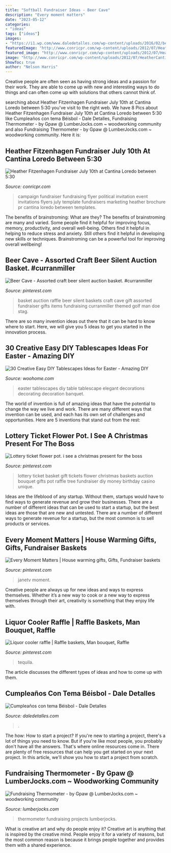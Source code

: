 ```yaml
---
title: "Softball Fundraiser Ideas - Beer Cave"
description: "Every moment matters"
date: "2023-05-12"
categories:
- "ideas"
tags: ["ideas"]
images:
- "https://i1.wp.com/www.daledetalles.com/wp-content/uploads/2016/02/beisbol.jpg"
featuredImage: "http://www.conricpr.com/wp-content/uploads/2012/07/HeatherCantinaFlyer.jpg"
featured_image: "http://www.conricpr.com/wp-content/uploads/2012/07/HeatherCantinaFlyer.jpg"
image: "http://www.conricpr.com/wp-content/uploads/2012/07/HeatherCantinaFlyer.jpg"
ShowToc: true
author: "Nelson Harris"
---
```



Creative people are often seen as having strong ideas and a passion for their work. They are able to come up with new and interesting ways to do things and can often come up with solutions that others cannot think of.

	

		
searching about Heather Fitzenhagen Fundraiser July 10th at Cantina Loredo between 5:30 you've visit to the right web. We have 8 Pics about Heather Fitzenhagen Fundraiser July 10th at Cantina Loredo between 5:30 like Cumpleaños con tema Béisbol - Dale Detalles, Fundraising Thermometer - by Gpaw @ LumberJocks.com ~ woodworking community and also Fundraising Thermometer - by Gpaw @ LumberJocks.com ~ woodworking community. Here it is:
		
    
## Heather Fitzenhagen Fundraiser July 10th At Cantina Loredo Between 5:30

<img loading=lazy src="http://www.conricpr.com/wp-content/uploads/2012/07/HeatherCantinaFlyer.jpg" onerror="this.onerror=null;this.src='https://tse4.mm.bing.net/th?id=OIP.byQIOV5BuT0hehvsdle97AHaJ4&amp;pid=15.1';" alt="Heather Fitzenhagen Fundraiser July 10th at Cantina Loredo between 5:30">

_Source: conricpr.com_

>campaign fundraiser fundraising flyer political invitation event invitations flyers july template fundraisers marketing heather brochure pr cantina loredo between templates. 

	

The benefits of brainstroming: What are they?
The benefits of brainstroming are many and varied. Some people find it helpful for improving focus, memory, productivity, and overall well-being. Others find it helpful in helping to reduce stress and anxiety. Still others find it helpful in developing new skills or techniques. Brainstroming can be a powerful tool for improving overall wellbeing!

    
## Beer Cave - Assorted Craft Beer Silent Auction Basket. #curranmiller

<img loading=lazy src="https://i.pinimg.com/736x/c4/aa/a3/c4aaa3d5011809d2459741e4ebc893fb.jpg" onerror="this.onerror=null;this.src='https://tse3.mm.bing.net/th?id=OIP.6ceVJRK1mvbqURbKnrTKSwHaJ3&amp;pid=15.1';" alt="Beer Cave - Assorted craft beer silent auction basket. #curranmiller">

_Source: pinterest.com_

>basket auction raffle beer silent baskets craft cave gift assorted fundraiser gifts items fundraising curranmiller themed golf man doe stag. 

	

There are so many invention ideas out there that it can be hard to know where to start. Here, we will give you 5 ideas to get you started in the innovation process.

    
## 30 Creative Easy DIY Tablescapes Ideas For Easter - Amazing DIY

<img loading=lazy src="http://www.woohome.com/wp-content/uploads/2014/04/diy-easter-Tablescapes-29.jpg" onerror="this.onerror=null;this.src='https://tse1.mm.bing.net/th?id=OIP.AsJUDdlIds12Y_V6ajYffQHaJ3&amp;pid=15.1';" alt="30 Creative Easy DIY Tablescapes Ideas for Easter - Amazing DIY">

_Source: woohome.com_

>easter tablescapes diy table tablescape elegant decorations decorating decoration banquet. 

	

The world of invention is full of amazing ideas that have the potential to change the way we live and work. There are many different ways that invention can be used, and each has its own set of challenges and opportunities. Here are 5 inventions that stand out from the rest:

    
## Lottery Ticket Flower Pot. I See A Christmas Present For The Boss

<img loading=lazy src="https://s-media-cache-ak0.pinimg.com/736x/a0/b5/83/a0b58383eb9f98e8a84e755d977c24a2.jpg" onerror="this.onerror=null;this.src='https://tse4.mm.bing.net/th?id=OIP.qLz35pxwOf7cElbDYm06iQHaJ6&amp;pid=15.1';" alt="Lottery ticket flower pot. i see a christmas present for the boss">

_Source: pinterest.com_

>lottery ticket basket gift tickets flower christmas baskets auction bouquet gifts pot raffle tree fundraiser diy money birthday casino unique. 

	

Ideas are the lifeblood of any startup. Without them, startups would have to find ways to generate revenue and grow their businesses. There are a number of different ideas that can be used to start a startup, but the best ideas are those that are new and untested. There are a number of different ways to generate revenue for a startup, but the most common is to sell products or services.

    
## Every Moment Matters | House Warming Gifts, Gifts, Fundraiser Baskets

<img loading=lazy src="https://i.pinimg.com/736x/e4/64/89/e46489e599fc1af769a52235248b8b10.jpg" onerror="this.onerror=null;this.src='https://tse4.mm.bing.net/th?id=OIP.osuk8LkJSYz11IR6IEp_DgHaJ3&amp;pid=15.1';" alt="Every Moment Matters | House warming gifts, Gifts, Fundraiser baskets">

_Source: pinterest.com_

>janetv moment. 

	

Creative people are always up for new ideas and ways to express themselves. Whether it’s a new way to cook or a new way to express themselves through their art, creativity is something that they enjoy life with.

    
## Liquor Cooler Raffle | Raffle Baskets, Man Bouquet, Raffle

<img loading=lazy src="https://i.pinimg.com/736x/e1/80/38/e180389ef9c8908c666f83aeb37df43d.jpg" onerror="this.onerror=null;this.src='https://tse3.mm.bing.net/th?id=OIP.Oi1fFWbKRkEI20eQ536jyQHaKn&amp;pid=15.1';" alt="Liquor cooler raffle | Raffle baskets, Man bouquet, Raffle">

_Source: pinterest.com_

>tequila. 

	

The article discusses the different types of ideas and how to come up with them.

    
## Cumpleaños Con Tema Béisbol - Dale Detalles

<img loading=lazy src="https://i1.wp.com/www.daledetalles.com/wp-content/uploads/2016/02/beisbol.jpg" onerror="this.onerror=null;this.src='https://tse1.mm.bing.net/th?id=OIP.KCHak6vndiAdEZU57z09WwHaKX&amp;pid=15.1';" alt="Cumpleaños con tema Béisbol - Dale Detalles">

_Source: daledetalles.com_

>. 

	

The how: How to start a project?
If you're new to starting a project, there's a lot of things you need to know. But if you're like most people, you probably don't have all the answers. That's where online resources come in. There are plenty of free resources that can help you get started on your next project. In this article, we'll show you how to start a project from scratch.

    
## Fundraising Thermometer - By Gpaw @ LumberJocks.com ~ Woodworking Community

<img loading=lazy src="http://lumberjocks.com/assets/pictures/projects/310990.jpg" onerror="this.onerror=null;this.src='https://tse1.mm.bing.net/th?id=OIP.9RKZ1lGNyD7M6NdYduR6gwHaJ4&amp;pid=15.1';" alt="Fundraising Thermometer - by Gpaw @ LumberJocks.com ~ woodworking community">

_Source: lumberjocks.com_

>thermometer fundraising projects lumberjocks. 

	

What is creative art and why do people enjoy it?
Creative art is anything that is inspired by the creative mind. People enjoy it for a variety of reasons, but the most common reason is because it brings people together and provides them with a shared experience.

